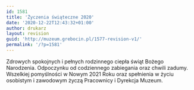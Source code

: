 ```yaml
---
id: 1581
title: 'Życzenia świąteczne 2020'
date: '2020-12-22T12:43:32+01:00'
author: drukarz
layout: revision
guid: 'http://muzeum.grebocin.pl/1577-revision-v1/'
permalink: '/?p=1581'
---
```


Zdrowych spokojnych i pełnych rodzinnego ciepła świąt Bożego Narodzenia. Odpoczynku od codziennego zabiegania oraz chwili zadumy. Wszelkiej pomyślności w Nowym 2021 Roku oraz spełnienia w życiu osobistym i zawodowym życzą Pracownicy i Dyrekcja Muzeum.